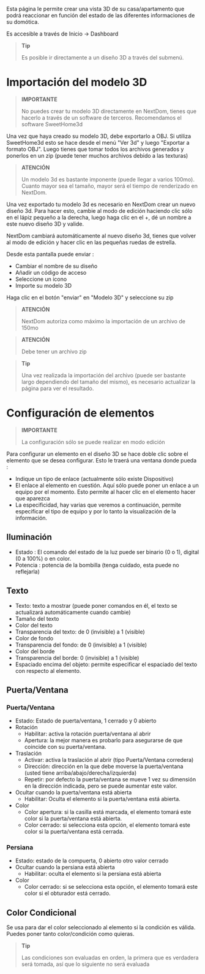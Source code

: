 Esta página le permite crear una vista 3D de su casa/apartamento que podrá reaccionar en función del estado de las diferentes informaciones de su domótica.

Es accesible a través de Inicio → Dashboard

> **Tip**
>
> Es posible ir directamente a un diseño 3D a través del submenú.

# Importación del modelo 3D

> **IMPORTANTE**
>
> No puedes crear tu modelo 3D directamente en NextDom, tienes que hacerlo a través de un software de terceros. Recomendamos el software SweetHome3d

Una vez que haya creado su modelo 3D, debe exportarlo a OBJ. Si utiliza SweetHome3d esto se hace desde el menú "Ver 3d" y luego "Exportar a formato OBJ". Luego tienes que tomar todos los archivos generados y ponerlos en un zip (puede tener muchos archivos debido a las texturas)


> **ATENCIÓN**
>
> Un modelo 3d es bastante imponente (puede llegar a varios 100mo). Cuanto mayor sea el tamaño, mayor será el tiempo de renderizado en NextDom.

Una vez exportado tu modelo 3d es necesario en NextDom crear un nuevo diseño 3d. Para hacer esto, cambie al modo de edición haciendo clic sólo en el lápiz pequeño a la derecha, luego haga clic en el +, dé un nombre a este nuevo diseño 3D y valide.

NextDom cambiará automáticamente al nuevo diseño 3d, tienes que volver al modo de edición y hacer clic en las pequeñas ruedas de estrella.

Desde esta pantalla puede enviar : 

- Cambiar el nombre de su diseño
- Añadir un código de acceso
- Seleccione un icono
- Importe su modelo 3D

Haga clic en el botón "enviar" en "Modelo 3D" y seleccione su zip

> **ATENCIÓN**
>
> NextDom autoriza como máximo la importación de un archivo de 150mo

> **ATENCIÓN**
>
> Debe tener un archivo zip

> **Tip**
>
> Una vez realizada la importación del archivo (puede ser bastante largo dependiendo del tamaño del mismo), es necesario actualizar la página para ver el resultado.


# Configuración de elementos

> **IMPORTANTE**
>
> La configuración sólo se puede realizar en modo edición

Para configurar un elemento en el diseño 3D se hace doble clic sobre el elemento que se desea configurar. Esto le traerá una ventana donde pueda :

- Indique un tipo de enlace (actualmente sólo existe Dispositivo)
- El enlace al elemento en cuestión. Aquí sólo puede poner un enlace a un equipo por el momento. Esto permite al hacer clic en el elemento hacer que aparezca 
- La especificidad, hay varias que veremos a continuación, permite especificar el tipo de equipo y por lo tanto la visualización de la información.

## Iluminación

- Estado : El comando del estado de la luz puede ser binario (0 o 1), digital (0 a 100%) o en color.
- Potencia : potencia de la bombilla (tenga cuidado, esta puede no reflejarla)

## Texto

- Texto: texto a mostrar (puede poner comandos en él, el texto se actualizará automáticamente cuando cambie)
- Tamaño del texto
- Color del texto
- Transparencia del texto: de 0 (invisible) a 1 (visible)
- Color de fondo
- Transparencia del fondo: de 0 (invisible) a 1 (visible)
- Color del borde
- Transparencia del borde: 0 (invisible) a 1 (visible)
- Espaciado encima del objeto: permite especificar el espaciado del texto con respecto al elemento.

## Puerta/Ventana

### Puerta/Ventana

- Estado: Estado de puerta/ventana, 1 cerrado y 0 abierto
- Rotación
    - Habilitar: activa la rotación puerta/ventana al abrir
    - Apertura: la mejor manera es probarlo para asegurarse de que coincide con su puerta/ventana.
- Traslación
    - Activar: activa la traslación al abrir (tipo Puerta/Ventana corredera)
    - Dirección: dirección en la que debe moverse la puerta/ventana (usted tiene arriba/abajo/derecha/izquierda)
    - Repetir: por defecto la puerta/ventana se mueve 1 vez su dimensión en la dirección indicada, pero se puede aumentar este valor.
- Ocultar cuando la puerta/ventana está abierta
    - Habilitar: Oculta el elemento si la puerta/ventana está abierta.
- Color
    - Color apertura: si la casilla está marcada, el elemento tomará este color si la puerta/ventana está abierta.
    - Color cerrado: si selecciona esta opción, el elemento tomará este color si la puerta/ventana está cerrada.

### Persiana

- Estado: estado de la compuerta, 0 abierto otro valor cerrado
- Ocultar cuando la persiana está abierta
    -  Habilitar: oculta el elemento si la persiana está abierta
- Color
    - Color cerrado: si se selecciona esta opción, el elemento tomará este color si el obturador está cerrado.

## Color Condicional

Se usa para dar el color seleccionado al elemento si la condición es válida. Puedes poner tanto color/condición como quieras.

> **Tip**
>
> Las condiciones son evaluadas en orden, la primera que es verdadera será tomada, así que lo siguiente no será evaluada